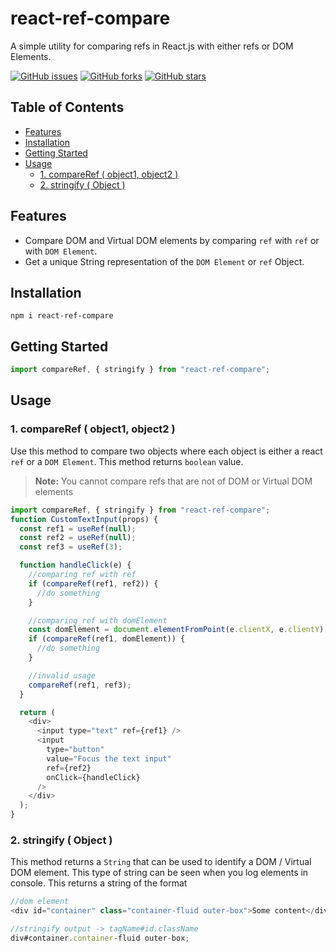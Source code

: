 # react-ref-compare

A simple utility for comparing refs in React.js with either refs or DOM Elements.

[![GitHub issues](https://img.shields.io/github/issues/jashgopani/react-ref-compare)](https://github.com/jashgopani/react-ref-compare/issues) [![GitHub forks](https://img.shields.io/github/forks/jashgopani/react-ref-compare)](https://github.com/jashgopani/react-ref-compare/network) [![GitHub stars](https://img.shields.io/github/stars/jashgopani/react-ref-compare)](https://github.com/jashgopani/react-ref-compare/stargazers)

## Table of Contents
- [Features](#features)
- [Installation](#installation)
- [Getting Started](#getting-started)
- [Usage](#usage)
  - [1. compareRef ( object1, object2 )](#1-compareref--object1-object2-)
  - [2. stringify ( Object )](#2-stringify--object-)

## Features
- Compare DOM and Virtual DOM elements by comparing `ref` with `ref` or with `DOM Element`.
- Get a unique String representation of the `DOM Element` or `ref` Object.
  
## Installation

```
npm i react-ref-compare
```

## Getting Started

```javascript
import compareRef, { stringify } from "react-ref-compare";
```

## Usage

### 1. compareRef ( object1, object2 )

Use this method to compare two objects where each object is either a react `ref` or a `DOM Element`.
This method returns `boolean` value.

> **Note:** You cannot compare refs that are not of DOM or Virtual DOM elements

```javascript
import compareRef, { stringify } from "react-ref-compare";
function CustomTextInput(props) {
  const ref1 = useRef(null);
  const ref2 = useRef(null);
  const ref3 = useRef(3);

  function handleClick(e) {
    //comparing ref with ref
    if (compareRef(ref1, ref2)) {
      //do something
    }

    //comparing ref with domElement
    const domElement = document.elementFromPoint(e.clientX, e.clientY);
    if (compareRef(ref1, domElement)) {
      //do something
    }

    //invalid usage
    compareRef(ref1, ref3);
  }

  return (
    <div>
      <input type="text" ref={ref1} />
      <input
        type="button"
        value="Focus the text input"
        ref={ref2}
        onClick={handleClick}
      />
    </div>
  );
}
```

### 2. stringify ( Object )

This method returns a `String` that can be used to identify a DOM / Virtual DOM element. This type of string can be seen when you log elements in console.
This returns a string of the format

```javascript
//dom element
<div id="container" class="container-fluid outer-box">Some content</div>;

//stringify output -> tagName#id.className
div#container.container-fluid outer-box;
```
